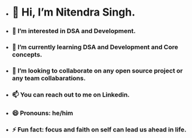 - <h1>👋 Hi, I’m Nitendra Singh.</h1>
- <h3>👀 I’m interested in DSA and Development.</h3>
- <h3>🌱 I’m currently learning DSA and Development and Core concepts.</h3>
- <h3>💞️ I’m looking to collaborate on any open source project or any team collabarations.</h3>
- <h3>📫 You can reach out to me on Linkedin.</h3>
- <h3>😄 Pronouns: he/him</h3>
- <h3>⚡ Fun fact: focus and faith on self can lead us ahead in life.</h3>

<!---
nitendra2211/nitendra2211 is a ✨ special ✨ repository because its `README.md` (this file) appears on your GitHub profile.
You can click the Preview link to take a look at your changes.
--->
